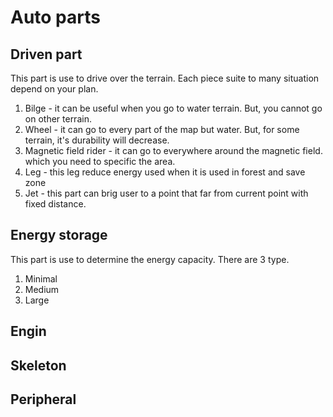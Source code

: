 # Auto parts

## Driven part

This part is use to drive over the terrain. Each piece suite to many situation depend on your plan.

1. Bilge - it can be useful when you go to water terrain. But, you cannot go on other terrain.
2. Wheel - it can go to every part of the map but water. But, for some terrain, it's durability will decrease.
3. Magnetic field rider - it can go to everywhere around the magnetic field. which you need to specific the area.
4. Leg - this leg reduce energy used when it is used in forest and save zone
5. Jet - this part can brig user to a point that far from current point with fixed distance.

## Energy storage

This part is use to determine the energy capacity. There are 3 type.

1. Minimal
2. Medium
3. Large

## Engin

## Skeleton

## Peripheral
